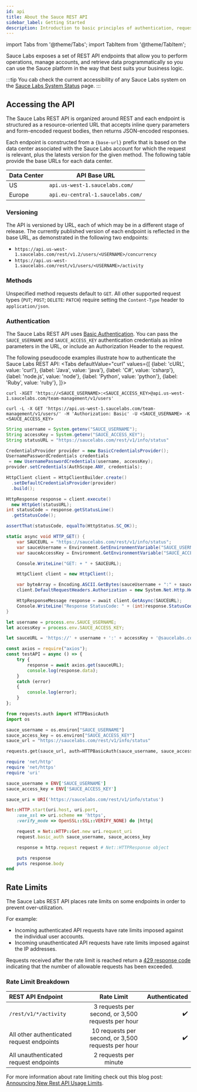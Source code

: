 ```yaml
---
id: api
title: About the Sauce REST API
sidebar_label: Getting Started
description: Introduction to basic principles of authentication, request/response structure, response codes and errors.
---
```


import Tabs from '@theme/Tabs';
import TabItem from '@theme/TabItem';


Sauce Labs exposes a set of REST API endpoints that allow you to perform operations, manage accounts, and retrieve data programmatically so you can use the Sauce platform in the way that best suits your business logic.

:::tip
You cab check the current accessibility of any Sauce Labs system on the [Sauce Labs System Status](https://status.saucelabs.com/) page.
:::


## Accessing the API

The Sauce Labs REST API is organized around REST and each endpoint is structured as a resource-oriented URL that accepts inline query parameters and form-encoded request bodies, then returns JSON-encoded responses.

Each endpoint is constructed from a `{base-url}` prefix that is based on the data center associated with the Sauce Labs account for which the request is relevant, plus the latests version for the given method. The following table provide the base URLs for each data center.

|Data Center|API Base URL|
|---|-------|
|US|`api.us-west-1.saucelabs.com/`|
|Europe|`api.eu-central-1.saucelabs.com/`|

### Versioning

The API is versioned by URL, each of which may be in a different stage of release. The currently published version of each endpoint is reflected in the base URL, as demonstrated in the following two endpoints:

* `https://api.us-west-1.saucelabs.com/rest/v1.2/users/<USERNAME>/concurrency`
* `https://api.us-west-1.saucelabs.com/rest/v1/users/<USERNAME>/activity`

### Methods

Unspecified method requests default to `GET`. All other supported request types (`PUT`; `POST`; `DELETE`: `PATCH`) require setting the `Content-Type` header to `application/json`.

### Authentication

The Sauce Labs REST API uses [Basic Authentication](https://en.wikipedia.org/wiki/Basic_access_authentication). You can pass the `SAUCE_USERNAME` and `SAUCE_ACCESS_KEY` authentication credentials as inline parameters in the URL, or include an Authorization Header to the request.

The following pseudocode examples illustrate how to authenticate the Sauce Labs REST API:
<Tabs
  defaultValue="curl"
  values={[
    {label: 'cURL', value: 'curl'},
    {label: 'Java', value: 'java'},
    {label: 'C#', value: 'csharp'},
    {label: 'node.js', value: 'node'},
    {label: 'Python', value: 'python'},
    {label: 'Ruby', value: 'ruby'},
  ]}>

<TabItem value="curl">

```curl title="Inline Parameter Authentication"
curl -XGET 'https://<SAUCE_USERNAME>:<SAUCE_ACCESS_KEY>@api.us-west-1.saucelabs.com/team-management/v1/users'
```

```curl title="Auth Header Authentication"
curl -L -X GET 'https://api.us-west-1.saucelabs.com/team-management/v1/users/' -H 'Authorization: Basic' -U <SAUCE_USERNAME> -K <SAUCE_ACCESS_KEY>
```

</TabItem>
<TabItem value="java">

```java
String username = System.getenv("SAUCE_USERNAME");
String accessKey = System.getenv("SAUCE_ACCESS_KEY");
String statusURL = "https://saucelabs.com/rest/v1/info/status"

CredentialsProvider provider = new BasicCredentialsProvider();
UsernamePasswordCredentials credentials
 = new UsernamePasswordCredentials(username, accessKey);
provider.setCredentials(AuthScope.ANY, credentials);

HttpClient client = HttpClientBuilder.create()
  .setDefaultCredentialsProvider(provider)
  .build();

HttpResponse response = client.execute()
  new HttpGet(statusURL);
int statusCode = response.getStatusLine()
  .getStatusCode();

assertThat(statusCode, equalTo(HttpStatus.SC_OK));
```

</TabItem>
<TabItem value="csharp">

```csharp title=".NET 4.5 HTTPClient Example"
static async void HTTP_GET() {
    var SAUCEURL = "https://saucelabs.com/rest/v1/info/status";
    var sauceUsername = Environment.GetEnvironmentVariable("SAUCE_USERNAME");
    var sauceAccessKey = Environment.GetEnvironmentVariable("SAUCE_ACCESS_KEY");

    Console.WriteLine("GET: + " + SAUCEURL);

    HttpClient client = new HttpClient();

    var byteArray = Encoding.ASCII.GetBytes(sauceUsername + ":" + sauceAcccessKey);
    client.DefaultRequestHeaders.Authorization = new System.Net.Http.Headers.AuthenticationHeaderValue("Basic", Convert.ToBase64String(byteArray));

    HttpResponseMessage response = await client.GetAsync(SAUCEURL);
    Console.WriteLine("Response StatusCode: " + (int)response.StatusCode);
}
```

</TabItem>
<TabItem value="node">

```javascript
let username = process.env.SAUCE_USERNAME;
let accessKey = process.env.SAUCE_ACCESS_KEY;

let sauceURL = 'https://' + username + ':' + accessKey + '@saucelabs.com/rest/v1/info/status';

const axios = require("axios");
const testAPI = async () => {
    try {
        response = await axios.get(sauceURL);
        console.log(response.data);
    }
    catch (error)
    {
        console.log(error);
    }
};
```

</TabItem>
<TabItem value="python">

```python
from requests.auth import HTTPBasicAuth
import os

sauce_username = os.environ["SAUCE_USERNAME"]
sauce_access_key = os.environ["SAUCE_ACCESS_KEY"]
sauce_url = "https://saucelabs.com/rest/v1/info/status"

requests.get(sauce_url, auth=HTTPBasicAuth(sauce_username, sauce_access_key))
```

</TabItem>
<TabItem value="ruby">

```ruby
require 'net/http'
require 'net/https'
require 'uri'

sauce_username = ENV['SAUCE_USERNAME']
sauce_access_key = ENV['SAUCE_ACCESS_KEY']

sauce_uri = URI('https://saucelabs.com/rest/v1/info/status')

Net::HTTP.start(uri.host, uri.port,
    :use_ssl => uri.scheme == 'https',
    :verify_mode => OpenSSL::SSL::VERIFY_NONE) do |http|

    request = Net::HTTP::Get.new uri.request_uri
    request.basic_auth sauce_username, sauce_access_key

    response = http.request request # Net::HTTPResponse object

    puts response
    puts response.body
end
```

</TabItem>
</Tabs>

## Rate Limits

The Sauce Labs REST API places rate limits on some endpoints in order to prevent over-utilization.

For example:

* Incoming authenticated API requests have rate limits imposed against the individual user accounts.
* Incoming unauthenticated API requests have rate limits imposed against the IP addresses.

Requests received after the rate limit is reached return a [429 response code](https://developer.mozilla.org/en-US/docs/Web/HTTP/Status/429#:~:text=The%20HTTP%20429%20Too%20Many,before%20making%20a%20new%20request) indicating that the number of allowable requests has been exceeded.

### Rate Limit Breakdown

| REST API Endpoint | Rate Limit | Authenticated |
| :-------------------------- | :---:| ---:|
| `/rest/v1/*/activity` | 3 requests per second, or 3,500 requests per hour | :heavy_check_mark: |
| All other authenticated request endpoints | 10 requests per second, or 3,500 requests per hour | :heavy_check_mark: |
| All unauthenticated request endpoints | 2 requests per minute ||

For more information about rate limiting check out this blog post: [Announcing New Rest API Usage Limits](https://saucelabs.com/blog/announcing-new-rest-api-rate-limits).
